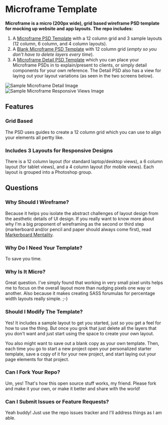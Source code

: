 # Microframe Template

**Microframe is a micro (200px wide), grid based wireframe PSD template for mocking up website and app layouts. The repo includes:**

1. A [Microframe PSD Template](https://github.com/jglovier/microframe/blob/master/responsive-microframe.psd?raw=true "Download Now") with a 12 column grid and 3 sample layouts (12 column, 6 column, and 4 column layouts).
2. A [Blank Microframe PSD Template](https://github.com/jglovier/microframe/blob/master/responsive-microframe-blank.psd?raw=true "Download Now") with 12 column grid (*empty so you don't have to delete layers every time*).
3. A [Microframe Detail PSD Template](https://github.com/jglovier/microframe/blob/master/micrframe-detail-template.psd?raw=true "Download Now") which you can place your Microframe PSDs in to explain/present to clients, or simply detail components for your own reference. The Detail PSD also has a view for laying out your layout variations (as seen in the two screens below).

![Sample Microframe Detail Image](https://raw.github.com/jglovier/microframe/master/samples/microframe-detail-template.png)
![Sample Microframe Responsive Views Image](https://raw.github.com/jglovier/microframe/master/samples/microframe-responsive-views-template.png)

## Features

### Grid Based
The PSD uses guides to create a 12 column grid which you can use to align your elements all pertty like.

### Includes 3 Layouts for Responsive Designs
There is a 12 column layout (for standard laptop/desktop views), a 6 column layout (for tablet views), and a 4 column layout (for mobile views). Each layout is grouped into a Photoshop group.

## Questions

### Why Should I Wireframe?
Because it helps you isolate the abstract challenges of layout design from the aesthetic details of UI design. If you really want to know more about why I'm a big proponent of wireframing as the second or third step (markerboard and/or pencil and paper should always come first), read [Markerboard Mentality](http://stemmings.com/markerboard-mentality/).

### Why Do I Need Your Template?
To save you time.

### Why Is It Micro?
Great question. I've simply found that working in very small pixel units helps me to focus on the overall layout more than nudging pixels one way or another. Also because it makes creating SASS forumulas for percentage width layouts really simple. ;-)

### Should I Modify The Template?
Yes! It includes a sample layout to get you started, just so you get a feel for how to use the thing. But once you grok that just delete all the layers that you don't want and just start using the space to create your own layout.

You also might want to save out a blank copy as your own template. Then, each time you go to start a new project open your personalized starter template, save a copy of it for your new project, and start laying out your page elements for that project.

### Can I Fork Your Repo?
Um, yes! That's how this open source stuff works, my friend. Please fork and make it your own, or make it better and share with the world!

### Can I Submit Issues or Feature Requests?
Yeah buddy! Just use the repo issues tracker and I'll address things as I am able.